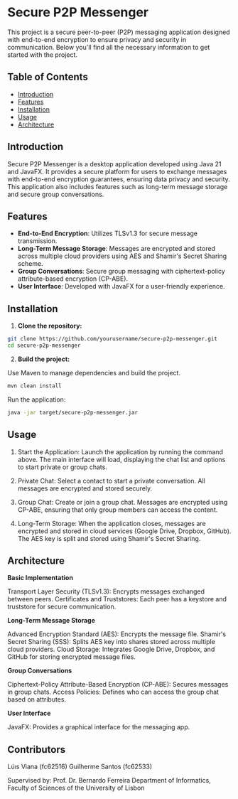 # Secure P2P Messenger

This project is a secure peer-to-peer (P2P) messaging application designed with end-to-end encryption to ensure privacy and security in communication. Below you'll find all the necessary information to get started with the project.

## Table of Contents
- [Introduction](#introduction)
- [Features](#features)
- [Installation](#installation)
- [Usage](#usage)
- [Architecture](#architecture)

## Introduction

Secure P2P Messenger is a desktop application developed using Java 21 and JavaFX. It provides a secure platform for users to exchange messages with end-to-end encryption guarantees, ensuring data privacy and security. This application also includes features such as long-term message storage and secure group conversations.

## Features

- **End-to-End Encryption**: Utilizes TLSv1.3 for secure message transmission.
- **Long-Term Message Storage**: Messages are encrypted and stored across multiple cloud providers using AES and Shamir's Secret Sharing scheme.
- **Group Conversations**: Secure group messaging with ciphertext-policy attribute-based encryption (CP-ABE).
- **User Interface**: Developed with JavaFX for a user-friendly experience.

## Installation

1. **Clone the repository:**

```bash
git clone https://github.com/yourusername/secure-p2p-messenger.git
cd secure-p2p-messenger
```

2. **Build the project:**

Use Maven to manage dependencies and build the project.

```bash
mvn clean install
```

Run the application:

```bash
java -jar target/secure-p2p-messenger.jar
```

## Usage

1. Start the Application:
Launch the application by running the command above. The main interface will load, displaying the chat list and options to start private or group chats.

2. Private Chat:
Select a contact to start a private conversation. All messages are encrypted and stored securely.

3. Group Chat:
Create or join a group chat. Messages are encrypted using CP-ABE, ensuring that only group members can access the content.

4. Long-Term Storage:
When the application closes, messages are encrypted and stored in cloud services (Google Drive, Dropbox, GitHub). The AES key is split and stored using Shamir's Secret Sharing.

## Architecture

**Basic Implementation**

  Transport Layer Security (TLSv1.3): Encrypts messages exchanged between peers.
  Certificates and Truststores: Each peer has a keystore and truststore for secure communication.

**Long-Term Message Storage**

  Advanced Encryption Standard (AES): Encrypts the message file.
  Shamir's Secret Sharing (SSS): Splits AES key into shares stored across multiple cloud providers.
  Cloud Storage: Integrates Google Drive, Dropbox, and GitHub for storing encrypted message files.

**Group Conversations**

  Ciphertext-Policy Attribute-Based Encryption (CP-ABE): Secures messages in group chats.
  Access Policies: Defines who can access the group chat based on attributes.

**User Interface**

  JavaFX: Provides a graphical interface for the messaging app.

## Contributors
Lúıs Viana (fc62516)
Guilherme Santos (fc62533)

Supervised by:
Prof. Dr. Bernardo Ferreira
Department of Informatics, Faculty of Sciences of the University of Lisbon
